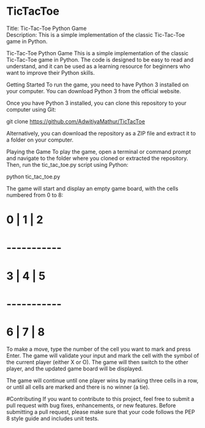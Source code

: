 # TicTacToe
Title: Tic-Tac-Toe Python Game  
Description:  This is a simple implementation of the classic Tic-Tac-Toe game in Python. 

Tic-Tac-Toe Python Game
This is a simple implementation of the classic Tic-Tac-Toe game in Python. The code is designed to be easy to read and understand, and it can be used as a learning resource for beginners who want to improve their Python skills.

Getting Started
To run the game, you need to have Python 3 installed on your computer. You can download Python 3 from the official website.

Once you have Python 3 installed, you can clone this repository to your computer using Git:

git clone https://github.com/AdwitiyaMathur/TicTacToe

Alternatively, you can download the repository as a ZIP file and extract it to a folder on your computer.

Playing the Game
To play the game, open a terminal or command prompt and navigate to the folder where you cloned or extracted the repository. Then, run the tic_tac_toe.py script using Python:

python tic_tac_toe.py


The game will start and display an empty game board, with the cells numbered from 0 to 8:


#  0 | 1 | 2
# -----------
#  3 | 4 | 5
# -----------
#  6 | 7 | 8
  
  
To make a move, type the number of the cell you want to mark and press Enter. The game will validate your input and mark the cell with the symbol of the current player (either X or O). The game will then switch to the other player, and the updated game board will be displayed.

The game will continue until one player wins by marking three cells in a row, or until all cells are marked and there is no winner (a tie).

#Contributing
If you want to contribute to this project, feel free to submit a pull request with bug fixes, enhancements, or new features. Before submitting a pull request, please make sure that your code follows the PEP 8 style guide and includes unit tests.
